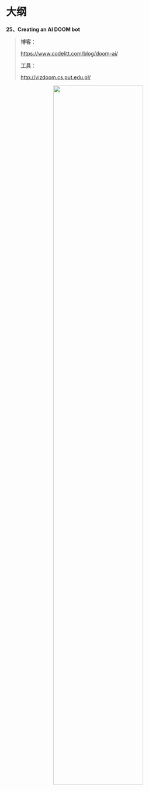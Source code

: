 
# 大纲


**25、Creating an AI DOOM bot**



> **博客：**
>
> https://www.codelitt.com/blog/doom-ai/
>
> **工具：**
>
> http://vizdoom.cs.put.edu.pl/



<p align="center">
    <img width="70%" height="70%" src="http://images.iterate.site/blog/image/20191103142014.webp?imageslim">
</p>
